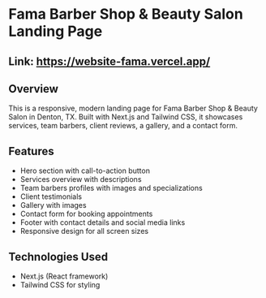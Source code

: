 # Fama Barber Shop & Beauty Salon Landing Page
## Link: https://website-fama.vercel.app/ 

## Overview
This is a responsive, modern landing page for Fama Barber Shop & Beauty Salon in Denton, TX. Built with Next.js and Tailwind CSS, it showcases services, team barbers, client reviews, a gallery, and a contact form.

## Features
- Hero section with call-to-action button
- Services overview with descriptions
- Team barbers profiles with images and specializations
- Client testimonials
- Gallery with images
- Contact form for booking appointments
- Footer with contact details and social media links
- Responsive design for all screen sizes

## Technologies Used
- Next.js (React framework)
- Tailwind CSS for styling

